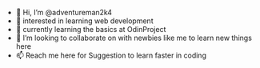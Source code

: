 - 👋 Hi, I’m @adventureman2k4
- 👀 interested in learning web development
- 🌱 currently learning the basics at OdinProject
- 💞️ I’m looking to collaborate on with newbies like me to learn new things here
- 📫 Reach me here for Suggestion to learn faster in coding


<!---
adventureman2k4/adventureman2k4 is a ✨ special ✨ repository because its `README.md` (this file) appears on your GitHub profile.
You can click the Preview link to take a look at your changes.
--->
